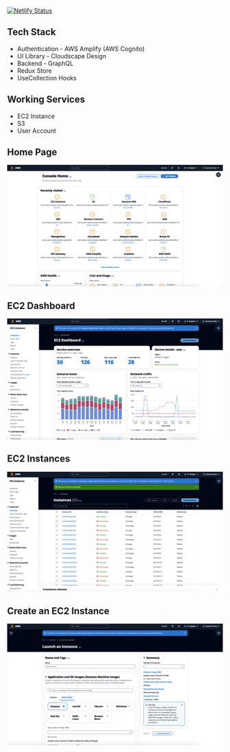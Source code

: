 [![Netlify Status](https://api.netlify.com/api/v1/badges/1b6dfc88-438f-472b-a571-9bdf88964ef6/deploy-status)](https://app.netlify.com/sites/awsui/deploys)

## Tech Stack

- Authentication - AWS Amplify (AWS Cognito)
- UI Library - Cloudscape Design
- Backend - GraphQL
- Redux Store
- UseCollection Hooks

## Working Services

- EC2 Instance
- S3
- User Account

## Home Page

![Screenshot](assets/Screenshots/1.png 'Home Page')

## EC2 Dashboard

![Screenshot](assets/Screenshots/2.png 'EC2 Dashboard')

## EC2 Instances

![Screenshot](assets/Screenshots/3.png 'EC2 Instances')

## Create an EC2 Instance

![Screenshot](assets/Screenshots/4.png 'Create an EC2 Instance')
